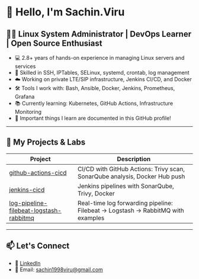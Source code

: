# 👋 Hello, I'm Sachin.Viru

## 👨‍💻 Linux System Administrator | DevOps Learner | Open Source Enthusiast

- 💻 2.8+ years of hands-on experience in managing Linux servers and services
- 🔐 Skilled in SSH, IPTables, SELinux, systemd, crontab, log management
- ☁️ Working on private LTE/SIP infrastructure, Jenkins CI/CD, and Docker
- 🛠️ Tools I work with: Bash, Ansible, Docker, Jenkins, Prometheus, Grafana
- 📚 Currently learning: Kubernetes, GitHub Actions, Infrastructure Monitoring
- 📝 Important things I learn are documented in this GitHub profile!
---

## 🔧 My Projects & Labs

| Project | Description |
|--------|-------------|
| [github-actions-cicd](https://github.com/Sachin-Viru/url-mini.git) | CI/CD with GitHub Actions: Trivy scan, SonarQube analysis, Docker Hub push  |
| [jenkins-cicd](https://github.com/yourname/jenkins-cicd) | Jenkins pipelines with SonarQube, Trivy, Docker |
| [log-pipeline-filebeat-logstash-rabbitmq](https://github.com/Sachin-Viru/distributed-log-ingestion.git) | Real-time log forwarding pipeline: Filebeat → Logstash → RabbitMQ with examples |

---

## 📫 Let's Connect

- 🔗 [LinkedIn](https://www.linkedin.com/in/sachin-v-705b4319a)
- 📧 Email: sachin1998viru@gmail.com
  
